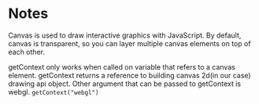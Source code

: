 # Notes

Canvas is used to draw interactive graphics with JavaScript.
By default, canvas is transparent, so you can layer multiple canvas elements on top of each other.

getContext only works when called on variable that refers to a canvas element.
getContext returns a reference to building canvas 2d(in our case) drawing api object.
Other argument that can be passed to getContext is webgl.
`getContext("webgl")`
